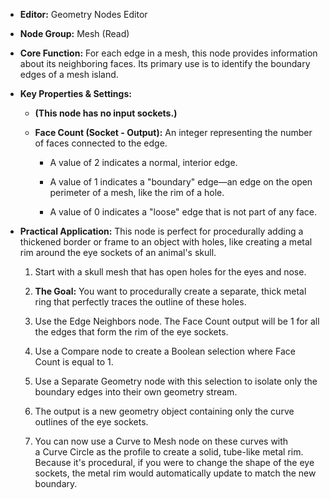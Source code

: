 - **Editor:** Geometry Nodes Editor
    
- **Node Group:** Mesh (Read)
    
- **Core Function:** For each edge in a mesh, this node provides information about its neighboring faces. Its primary use is to identify the boundary edges of a mesh island.
    
- **Key Properties & Settings:**
    
    - **(This node has no input sockets.)**
        
    - **Face Count (Socket - Output):** An integer representing the number of faces connected to the edge.
        
        - A value of 2 indicates a normal, interior edge.
            
        - A value of 1 indicates a "boundary" edge—an edge on the open perimeter of a mesh, like the rim of a hole.
            
        - A value of 0 indicates a "loose" edge that is not part of any face.
            
- **Practical Application:** This node is perfect for procedurally adding a thickened border or frame to an object with holes, like creating a metal rim around the eye sockets of an animal's skull.
    
    1. Start with a skull mesh that has open holes for the eyes and nose.
        
    2. **The Goal:** You want to procedurally create a separate, thick metal ring that perfectly traces the outline of these holes.
        
    3. Use the Edge Neighbors node. The Face Count output will be 1 for all the edges that form the rim of the eye sockets.
        
    4. Use a Compare node to create a Boolean selection where Face Count is equal to 1.
        
    5. Use a Separate Geometry node with this selection to isolate only the boundary edges into their own geometry stream.
        
    6. The output is a new geometry object containing only the curve outlines of the eye sockets.
        
    7. You can now use a Curve to Mesh node on these curves with a Curve Circle as the profile to create a solid, tube-like metal rim. Because it's procedural, if you were to change the shape of the eye sockets, the metal rim would automatically update to match the new boundary.